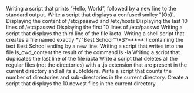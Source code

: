 Writing a script that prints “Hello, World”, followed by a new line to the standard output.
Write a script that displays a confused smiley "(Ôo)'.
Displaying the content of /etc/passwd and /etc/hosts
Displaying the last 10 lines of /etc/passwd
Displaying the first 10 lines of /etc/passwd
Writing a script that displays the third line of the file iacta.
Writing a shell script that creates a file named exactly \*\\'"Best School"\'\\*$\?\*\*\*\*\*:) containing the text Best School ending by a new line.
Writing a script that writes into the file ls_cwd_content the result of the command ls -la
Writing a script that duplicates the last line of the file iacta
Write a script that deletes all the regular files (not the directories) with a .js extension that are present in the current directory and all its subfolders.
Write a script that counts the number of directories and sub-directories in the current directory.
Create a script that displays the 10 newest files in the current directory.
